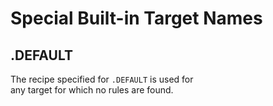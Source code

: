 # Special Built-in Target Names  

## .DEFAULT

The recipe specified for `.DEFAULT` is used for  
any target for which no rules are found.  
